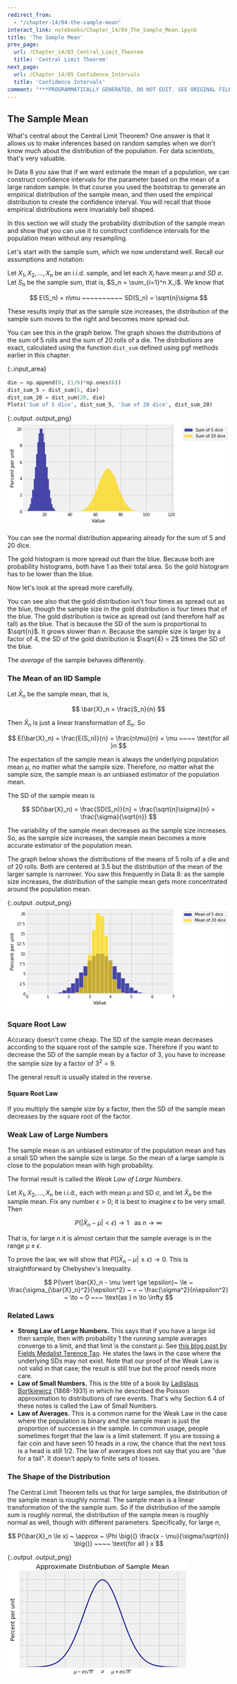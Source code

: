 ```yaml
---
redirect_from:
  - "/chapter-14/04-the-sample-mean"
interact_link: notebooks/Chapter_14/04_The_Sample_Mean.ipynb
title: 'The Sample Mean'
prev_page:
  url: /Chapter_14/03_Central_Limit_Theorem
  title: 'Central Limit Theorem'
next_page:
  url: /Chapter_14/05_Confidence_Intervals
  title: 'Confidence Intervals'
comment: "***PROGRAMMATICALLY GENERATED, DO NOT EDIT. SEE ORIGINAL FILES IN /notebooks***"
---
```


## The Sample Mean

What's central about the Central Limit Theorem? One answer is that it allows us to make inferences based on random samples when we don't know much about the distribution of the population. For data scientists, that's very valuable.

In Data 8 you saw that if we want estimate the mean of a population, we can construct confidence intervals for the parameter based on the mean of a large random sample. In that course you used the bootstrap to generate an empirical distribution of the sample mean, and then used the empirical distribution to create the confidence interval. You will recall that those empirical distributions were invariably bell shaped.

In this section we will study the probability distribution of the sample mean and show that you can use it to construct confidence intervals for the population mean without any resampling.

Let's start with the sample sum, which we now understand well. Recall our assumptions and notation:

Let $X_1, X_2, \ldots, X_n$ be an i.i.d. sample, and let each $X_i$ have mean $\mu$ and $SD$ $\sigma$. Let $S_n$ be the sample sum, that is, $S_n = \sum_{i=1}^n X_i$. We know that

$$
E(S_n) = n\mu ~~~~~~~~~~  SD(S_n) = \sqrt{n}\sigma
$$

These results imply that as the sample size increases, the distribution of the sample sum moves to the right and becomes more spread out.

You can see this in the graph below. The graph shows the distributions of the sum of 5 rolls and the sum of 20 rolls of a die. The distributions are exact, calculated using the function `dist_sum` defined using pgf methods earlier in this chapter.



{:.input_area}
```python
die = np.append(0, (1/6)*np.ones(6))
dist_sum_5 = dist_sum(5, die)
dist_sum_20 = dist_sum(20, die)
Plots('Sum of 5 dice', dist_sum_5, 'Sum of 20 dice', dist_sum_20)
```



{:.output .output_png}
![png](../images/Chapter_14/04_The_Sample_Mean_2_0.png)



You can see the normal distribution appearing already for the sum of 5 and 20 dice. 

The gold histogram is more spread out than the blue. Because both are probability histograms, both have 1 as their total area. So the gold histogram has to be lower than the blue.

Now let's look at the spread more carefully.

You can see also that the gold distribution isn't four times as spread out as the blue, though the sample size in the gold distribution is four times that of the blue. The gold distribution is twice as spread out (and therefore half as tall) as the blue. That is because the SD of the sum is proportional to $\sqrt{n}$. It grows slower than $n$. Because the sample size is larger by a factor of 4, the SD of the gold distribution is $\sqrt{4} = 2$ times the SD of the blue.

The *average* of the sample behaves differently.

### The Mean of an IID Sample
Let $\bar{X}_n$ be the sample mean, that is,

$$
\bar{X}_n = \frac{S_n}{n}
$$

Then $\bar{X}_n$ is just a linear transformation of $S_n$. So

$$
E(\bar{X}_n) = \frac{E(S_n)}{n} = \frac{n\mu}{n} = \mu ~~~~ \text{for all }n
$$

The expectation of the sample mean is always the underlying population mean $\mu$, no matter what the sample size. Therefore, no matter what the sample size, the sample mean is an unbiased estimator of the population mean.

The SD of the sample mean is

$$
SD(\bar{X}_n) = \frac{SD(S_n)}{n} = \frac{\sqrt{n}\sigma}{n} = \frac{\sigma}{\sqrt{n}}
$$

The variability of the sample mean decreases as the sample size increases. So, as the sample size increases, the sample mean becomes a more accurate estimator of the population mean.

The graph below shows the distributions of the means of 5 rolls of a die and of 20 rolls. Both are centered at 3.5 but the distribution of the mean of the larger sample is narrower. You saw this frequently in Data 8: as the sample size increases, the distribution of the sample mean gets more concentrated around the population mean.





{:.output .output_png}
![png](../images/Chapter_14/04_The_Sample_Mean_5_0.png)



### Square Root Law
Accuracy doesn't come cheap. The SD of the sample mean decreases according to the square root of the sample size. Therefore if you want to decrease the SD of the sample mean by a factor of 3, you have to increase the sample size by a factor of $3^2 = 9$.

The general result is usually stated in the reverse.

#### Square Root Law
If you multiply the sample size by a factor, then the SD of the sample mean decreases by the square root of the factor.

### Weak Law of Large Numbers
The sample mean is an unbiased estimator of the population mean and has a small SD when the sample size is large. So the mean of a large sample is close to the population mean with high probability. 

The formal result is called the *Weak Law of Large Numbers*.

Let $X_1, X_2, \ldots, X_n$ be i.i.d., each with mean $\mu$ and SD $\sigma$, and let $\bar{X}_n$ be the sample mean. Fix any number $\epsilon > 0$; it is best to imagine $\epsilon$ to be very small. Then

$$
P(\vert \bar{X}_n - \mu \vert < \epsilon) \to 1 ~~~ \text{as } n \to \infty
$$

That is, for large $n$ it is almost certain that the sample average is in the range $\mu \pm \epsilon$.

To prove the law, we will show that $P(\vert \bar{X}_n - \mu \vert \ge \epsilon) \to 0$. This is straightforward by Chebyshev's Inequality.

$$
P(\vert \bar{X}_n - \mu \vert \ge \epsilon)~ \le ~ \frac{\sigma_{\bar{X}_n}^2}{\epsilon^2} 
~ = ~ \frac{\sigma^2}{n\epsilon^2} ~ \to ~ 0 ~~~ \text{as } n \to \infty
$$

### Related Laws
- **Strong Law of Large Numbers.** This says that if you have a large iid then sample, then with probability 1 the running sample averages converge to a limit, and that limit is the constant $\mu$. See [this blog post by Fields Medalist Terence Tao](https://terrytao.wordpress.com/2008/06/18/the-strong-law-of-large-numbers/). He states the laws in the case where the underlying SDs may not exist. Note that our proof of the Weak Law is not valid in that case; the result is still true but the proof needs more care.
- **Law of Small Numbers.** This is the title of a book by [Ladislaus Bortkiewicz](https://en.wikipedia.org/wiki/Ladislaus_Bortkiewicz) (1868-1931) in which he described the Poisson approximation to distributions of rare events. That's why Section 6.4 of these notes is called the Law of Small Numbers.
- **Law of Averages.** This is a common name for the Weak Law in the case where the population is binary and the sample mean is just the proportion of successes in the sample. In common usage, people sometimes forget that the law is a limit statement. If you are tossing a fair coin and have seen 10 heads in a row, the chance that the next toss is a head is still 1/2. The law of averages does not say that you are "due for a tail". It doesn't apply to finite sets of tosses.

### The Shape of the Distribution
The Central Limit Theorem tells us that for large samples, the distribution of the sample mean is roughly normal. The sample mean is a linear transformation of the the sample sum. So if the distribution of the sample sum is roughly normal, the distribution of the sample mean is roughly normal as well, though with different parameters. Specifically, for large $n$,

$$
P(\bar{X}_n \le x) ~ \approx ~ \Phi \big{(} \frac{x - \mu}{\sigma/\sqrt{n}} \big{)} ~~~~ \text{for all } x
$$







{:.output .output_png}
![png](../images/Chapter_14/04_The_Sample_Mean_10_0.png)


